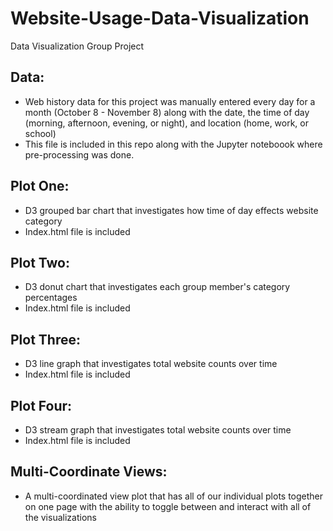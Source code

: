 # Website-Usage-Data-Visualization
Data Visualization Group Project 

## Data:
* Web history data for this project was manually entered every day for a month (October 8 - November 8) along with the date, the time of day (morning, afternoon, evening, or night), and location (home, work, or school)
* This file is included in this repo along with the Jupyter noteboook where pre-processing was done.

## Plot One:
* D3 grouped bar chart that investigates how time of day effects website category
* Index.html file is included 

## Plot Two:
* D3 donut chart that investigates each group member's category percentages
* Index.html file is included

## Plot Three:
* D3 line graph that investigates total website counts over time
* Index.html file is included

## Plot Four:
* D3 stream graph that investigates total website counts over time
* Index.html file is included

## Multi-Coordinate Views:
* A multi-coordinated view plot that has all of our individual plots together on one page with the ability to toggle between and interact with all of the visualizations 